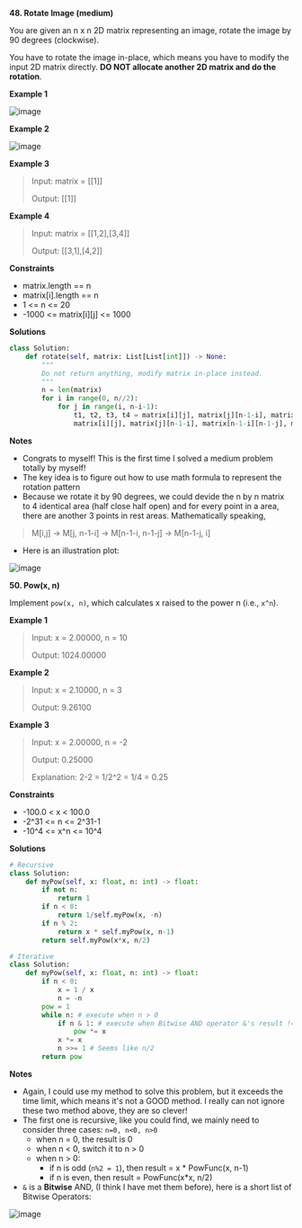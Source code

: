 **48. Rotate Image (medium)**

You are given an n x n 2D matrix representing an image, rotate the image by 90 degrees (clockwise).

You have to rotate the image in-place, which means you have to modify the input 2D matrix directly. **DO NOT allocate another 2D matrix and do the rotation**.

**Example 1**

![image](https://user-images.githubusercontent.com/51500878/132425888-dc90e4b5-70c7-4aac-a9a2-44d6f23f9588.png)

**Example 2**

![image](https://user-images.githubusercontent.com/51500878/132425914-3e834be0-7f68-471b-8887-9963826d6606.png)

**Example 3**

> Input: matrix = \[\[1]]
> 
> Output: \[\[1]]

**Example 4**

> Input: matrix = \[\[1,2],\[3,4]]
> 
> Output: \[\[3,1],\[4,2]]

**Constraints**

- matrix.length == n
- matrix[i].length == n
- 1 <= n <= 20
- -1000 <= matrix[i][j] <= 1000

**Solutions**

```python
class Solution:
    def rotate(self, matrix: List[List[int]]) -> None:
        """
        Do not return anything, modify matrix in-place instead.
        """
        n = len(matrix)
        for i in range(0, n//2):
            for j in range(i, n-i-1):
                t1, t2, t3, t4 = matrix[i][j], matrix[j][n-1-i], matrix[n-1-i][n-1-j], matrix[n-1-j][i]
                matrix[i][j], matrix[j][n-1-i], matrix[n-1-i][n-1-j], matrix[n-1-j][i] = t4, t1, t2, t3
```

**Notes**

- Congrats to myself! This is the first time I solved a medium problem totally by myself!
- The key idea is to figure out how to use math formula to represent the rotation pattern
- Because we rotate it by 90 degrees, we could devide the n by n matrix to 4 identical area (half close half open) and for every point in a area, there are another 3 points in rest areas. Mathematically speaking,
> M[i,j] -> M[j, n-1-i] -> M[n-1-i, n-1-j] -> M[n-1-j, i] 
- Here is an illustration plot:

![image](https://user-images.githubusercontent.com/51500878/132435061-b87a9ca7-9f66-45f1-ad7d-6914bb84ff07.png)


**50. Pow(x, n)**

Implement `pow(x, n)`, which calculates x raised to the power n (i.e., `x^n`).

**Example 1**

> Input: x = 2.00000, n = 10
> 
> Output: 1024.00000

**Example 2**

> Input: x = 2.10000, n = 3
> 
> Output: 9.26100


**Example 3**

> Input: x = 2.00000, n = -2
>
> Output: 0.25000
> 
> Explanation: 2-2 = 1/2^2 = 1/4 = 0.25

**Constraints**

- -100.0 < x < 100.0
- -2^31 <= n <= 2^31-1
- -10^4 <= x^n <= 10^4

**Solutions**

```python
# Recursive
class Solution:
    def myPow(self, x: float, n: int) -> float:
        if not n:
            return 1
        if n < 0:
            return 1/self.myPow(x, -n)
        if n % 2:
            return x * self.myPow(x, n-1)
        return self.myPow(x*x, n/2)
```

```python
# Iterative
class Solution:
    def myPow(self, x: float, n: int) -> float:
        if n < 0:
            x = 1 / x
            n = -n
        pow = 1
        while n: # execute when n > 0
            if n & 1: # execute when Bitwise AND operator &'s result != 0
                pow *= x 
            x *= x
            n >>= 1 # Seems like n/2
        return pow
```

**Notes**

- Again, I could use my method to solve this problem, but it exceeds the time limit, which means it's not a GOOD method. I really can not ignore these two method above, they are so clever!
- The first one is recursive, like you could find, we mainly need to consider three cases: `n=0, n<0, n>0`
    - when n = 0, the result is 0
    - when n < 0, switch it to n > 0
    - when n > 0:
        -  if n is odd (`n%2 = 1`), then result = x * PowFunc(x, n-1)
        -  if n is even, then result = PowFunc(x*x, n/2) 
- `&` is a **Bitwise** AND, (I think I have met them before), here is a short list of Bitwise Operators:

![image](https://user-images.githubusercontent.com/51500878/132438800-e7a3d296-8f6d-4473-a39d-32f47d4d9bbe.png)

    

